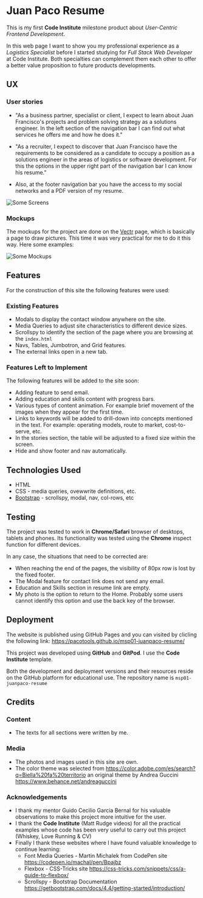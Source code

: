 # Juan Paco Resume

This is my first **Code Institute** milestone product about *User-Centric Frontend Development*.

In this web page I want to show you my professional experience as a _Logistics Specialist_ before I started studying for _Full Stack Web Developer_ at Code Institute. Both specialties can complement them each other to offer a better value proposition to future products developments.
 
## UX

### User stories
- "As a business partner, specialist or client, I expect to learn about Juan Francisco's projects and problem solving strategy as a solutions engineer. In the left section of the navigation bar I can find out what services he offers me and how he does it."

- "As a recruiter, I expect to discover that Juan Francisco have the requirements to be considered as a candidate to occupy a position as a solutions engineer in the areas of logistics or software development. For this the options in the upper right part of the navigation bar I can know his resume."

- Also, at the footer navigation bar you have the access to my social networks and a PDF version of my resume.

![Some Screens](https://github.com/pacotools/msp01-juanpaco-resume/blob/master/assets/images/some%20screens.png)

### Mockups

The mockups for the project are done on the [Vectr](https://vectr.com/) page, which is basically a page to draw pictures. This time it was very practical for me to do it this way. Here some examples:

![Some Mockups](https://github.com/pacotools/msp01-juanpaco-resume/blob/master/assets/images/mockups-vectr.png)

## Features
 
For the construction of this site the following features were used:
### Existing Features
- Modals to display the contact window anywhere on the site.
- Media Queries to adjust site characteristics to different device sizes.
- Scrollspy to identify the section of the page where you are browsing at the `index.html`
- Navs, Tables, Jumbotron, and Grid features. 
- The external links open in a new tab. 


### Features Left to Implement
The following features will be added to the site soon:
- Adding feature to send email.
- Adding education and skills content with progress bars.
- Various types of content animation. For example brief movement of the images when they appear for the first time.
- Links to keywords will be added to drill-down into concepts mentioned in the text. For example: operating models, route to market, cost-to-serve, etc.
- In the stories section, the table will be adjusted to a fixed size within the screen.
- Hide and show footer and nav automatically.

## Technologies Used

- HTML
- CSS - media queries, ovewwrite definitions, etc.
- [Bootstrap](https://getbootstrap.com/) - scrollspy, modal, nav, col-rows, etc

## Testing

The project was tested to work in **Chrome/Safari** browser of desktops, tablets and phones. Its functionality was tested using the **Chrome** inspect function for different devices.

In any case, the situations that need to be corrected are:

- When reaching the end of the pages, the visibility of 80px row is lost by the fixed footer.
- The Modal feature for contact link does not send any email.
- Education and Skills section in resume link are empty.
- My photo is the option to return to the Home. Probably some users cannot identify this option and use the back key of the browser.  

## Deployment

The website is published using GitHub Pages and you can visited by clicling the following link: https://pacotools.github.io/msp01-juanpaco-resume/

This project was developed using **GitHub** and **GitPod**. I use the **Code Institute** template.

Both the development and deployment versions and their resources reside on the GitHub platform for educational use. The repository name is `msp01-juanpaco-resume`

## Credits

### Content
- The texts for all sections were written by me.

### Media
- The photos and images used in this site are own.
- The color theme was selected from https://color.adobe.com/es/search?q=Biella%20fa%20territorio an original theme by Andrea Guccini https://www.behance.net/andreaguccini

### Acknowledgements

- I thank my mentor Guido Cecilio Garcia Bernal for his valuable observations to make this project more intuitive for the user.
- I thank the **Code Institute** (Matt Rudge videos) for all the practical examples whose code has been very useful to carry out this project (Whiskey, Love Running & CV)
- Finally I thank these websites where I have found valuable knowledge to continue learning:
    - Font Media Queries - Martin Michalek from CodePen site https://codepen.io/machal/pen/Bpajbz
    - Flexbox - CSS-Tricks site https://css-tricks.com/snippets/css/a-guide-to-flexbox/
    - Scrollspy - Bootstrap Documentation https://getbootstrap.com/docs/4.4/getting-started/introduction/